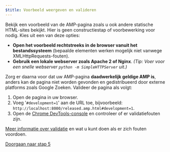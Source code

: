```yaml
---
$title: Voorbeeld weergeven en valideren
---
```


Bekijk een voorbeeld van de AMP-pagina zoals u ook andere statische HTML-sites bekijkt. Hier is geen constructiestap of voorbewerking voor nodig. Kies uit een van deze opties:

  - **Open het voorbeeld rechtstreeks in de browser vanuit het bestandssysteem** (bepaalde elementen werken mogelijk niet vanwege XMLHttpRequests-fouten).
  - **Gebruik een lokale webserver zoals Apache 2 of Nginx**.
    *(Tip: Voer voor een snelle webserver `python -m SimpleHTTPServer` uit.)*

Zorg er daarna voor dat uw AMP-pagina **daadwerkelijk geldige AMP is**, anders kan de pagina niet worden gevonden en gedistribueerd door externe platforms zoals Google Zoeken. Valideer de pagina als volgt:

  1. Open de pagina in uw browser.
  1. Voeg '`#development=1`' aan de URL toe, bijvoorbeeld: `http://localhost:8000/released.amp.html#development=1`.
  1. Open de [Chrome DevTools-console](https://developers.google.com/web/tools/chrome-devtools/debug/console/) en controleer of er validatiefouten zijn.

[Meer informatie over validatie](/docs/guides/validate.html) en wat u kunt doen als er zich fouten voordoen.

<a class="go-button button" href="/nl/docs/get_started/general/create/prepare_for_discovery.html">Doorgaan naar stap 5</a>
